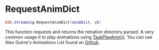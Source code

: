 # RequestAnimDict

```lua
ESX.Streaming.RequestAnimDict(animDict, cb)
```

This function requests and returns the nimation directory parsed. A very common usage it to play animations using [TaskPlayAnim()](https://runtime.fivem.net/doc/reference.html#_0xEA47FE3719165B94). You can use Alex Guirre's Animations List found on [Github](https://alexguirre.github.io/animations-list).
